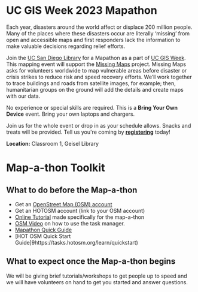 # UC GIS Week 2023 Mapathon
Each year, disasters around the world affect or displace 200 million people. Many of the places where these disasters occur are literally ‘missing’ from open and accessible maps and first responders lack the information to make valuable decisions regarding relief efforts.

Join the [UC San Diego Library](https://library.ucsd.edu/) for a Mapathon as a part of [UC GIS Week](https://uc-gis-ucop.hub.arcgis.com/pages/uc-gis-week-2023). This mapping event will support the [Missing Maps](https://www.missingmaps.org/) project. Missing Maps asks for volunteers worldwide to map vulnerable areas before disaster or crisis strikes to reduce risk and speed recovery efforts. We’ll work together to trace buildings and roads from satellite images, for example; then, humanitarian groups on the ground will add the details and create maps with our data.

No experience or special skills are required. This is a **Bring Your Own Device** event. Bring your own laptops and chargers.

Join us for the whole event or drop in as your schedule allows. Snacks and treats will be provided. Tell us you're coming by [**registering**](https://www.eventbrite.com/e/uc-gis-week-mapathon-at-uc-san-diego-tickets-745499026657?aff=oddtdtcreator) today!

**Location:**  Classroom 1, Geisel Library

# Map-a-thon Toolkit #
## What to do before the Map-a-thon
* Get an [OpenStreet Map (OSM) account](https://www.openstreetmap.org/user/new)
* Get an HOTOSM account (link to your OSM account)
* [Online Tutorial](https://slides.com/amywork/ucsd-mapathon-2023-ucgisweek) made specifically for the map-a-thon
* [OSM Video](https://youtu.be/nswUcgMfKTM) on how to use the task manager.
* [Mapathon Quick Guide](https://docs.google.com/document/d/1-OMJ0y6-xYml0VSBgfoGKYkuKd0Np3RuYH6pLBRISiU/edit?usp=sharing)
* [HOT OSM Quick Start Guide]9https://tasks.hotosm.org/learn/quickstart)

## What to expect once the Map-a-thon begins
We will be giving brief tutorials/workshops to get people up to speed and we will have volunteers on hand to get you started and answer questions. 
